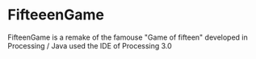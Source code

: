# FifteeenGame
FifteenGame is a remake of the famouse "Game of fifteen" developed in Processing / Java used the IDE of Processing 3.0
